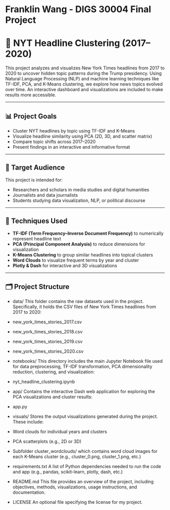 # Franklin Wang - DIGS 30004 Final Project

# 📰 NYT Headline Clustering (2017–2020)

This project analyzes and visualizes New York Times headlines from 2017 to 2020 to uncover hidden topic patterns during the Trump presidency. Using Natural Language Processing (NLP) and machine learning techniques like TF-IDF, PCA, and K-Means clustering, we explore how news topics evolved over time. An interactive dashboard and visualizations are included to make results more accessible.

---

## 📊 Project Goals

- Cluster NYT headlines by topic using TF-IDF and K-Means
- Visualize headline similarity using PCA (2D, 3D, and scatter matrix)
- Compare topic shifts across 2017–2020
- Present findings in an interactive and informative format

---

## 🎯 Target Audience

This project is intended for:
- Researchers and scholars in media studies and digital humanities
- Journalists and data journalists
- Students studying data visualization, NLP, or political discourse

---

## 🧠 Techniques Used

- **TF-IDF (Term Frequency–Inverse Document Frequency)** to numerically represent headline text
- **PCA (Principal Component Analysis)** to reduce dimensions for visualization
- **K-Means Clustering** to group similar headlines into topical clusters
- **Word Clouds** to visualize frequent terms by year and cluster
- **Plotly & Dash** for interactive and 3D visualizations

---

## 🗂 Project Structure

- data/
This folder contains the raw datasets used in the project. Specifically, it holds the CSV files of New York Times headlines from 2017 to 2020:
- new_york_times_stories_2017.csv
- new_york_times_stories_2018.csv
- new_york_times_stories_2019.csv
- new_york_times_stories_2020.csv

- notebooks/
This directory includes the main Jupyter Notebook file used for data preprocessing, TF-IDF transformation, PCA dimensionality reduction, clustering, and visualization:
- nyt_headline_clustering.ipynb

- app/
Contains the interactive Dash web application for exploring the PCA visualizations and cluster results:
- app.py
  
- visuals/
Stores the output visualizations generated during the project. These include:
- Word clouds for individual years and clusters
- PCA scatterplots (e.g., 2D or 3D)
- Subfolder cluster_wordclouds/ which contains word cloud images for each K-Means cluster (e.g., cluster_0.png, cluster_1.png, etc.)

- requirements.txt
  A list of Python dependencies needed to run the code and app (e.g., pandas, scikit-learn, plotly, dash, etc.)

- README.md
This file provides an overview of the project, including objectives, methods, visualizations, usage instructions, and documentation.

- LICENSE
An optional file specifying the license for my project.
